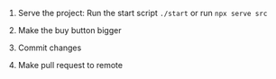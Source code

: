 
1. Serve the project:
Run the start script
`./start`
or run
`npx serve src`

2. Make the buy button bigger

3. Commit changes

4. Make pull request to remote